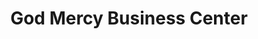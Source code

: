 ---
title: "God Mercy Business Center"
url: /gbarnga/god-mercy-business-center/
shop: convenience
---